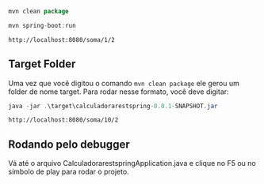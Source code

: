 ```java
mvn clean package
```

```java
mvn spring-boot:run
```

```browser
http://localhost:8080/soma/1/2
```

## Target Folder

Uma vez que você digitou o comando `mvn clean package` ele gerou um folder de nome target. Para rodar nesse formato, você deve digitar:

```java
java -jar .\target\calculadorarestspring-0.0.1-SNAPSHOT.jar
```

```browser
http://localhost:8080/soma/10/2
```

## Rodando pelo debugger

Vá até o arquivo CalculadorarestspringApplication.java e clique no F5 ou no símbolo de play para rodar o projeto.